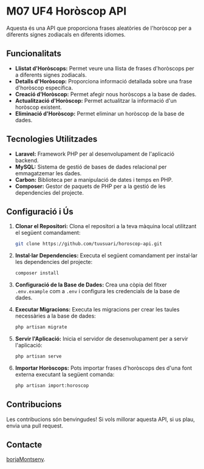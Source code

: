 # M07 UF4 Horòscop API

Aquesta és una API que proporciona frases aleatòries de l'horòscop per a diferents signes zodiacals en diferents idiomes.

## Funcionalitats

-   **Llistat d'Horòscops:** Permet veure una llista de frases d'horòscops per a diferents signes zodiacals.
-   **Detalls d'Horòscop:** Proporciona informació detallada sobre una frase d'horòscop específica.
-   **Creació d'Horòscop:** Permet afegir nous horòscops a la base de dades.
-   **Actualització d'Horòscop:** Permet actualitzar la informació d'un horòscop existent.
-   **Eliminació d'Horòscop:** Permet eliminar un horòscop de la base de dades.

## Tecnologies Utilitzades

-   **Laravel:** Framework PHP per al desenvolupament de l'aplicació backend.
-   **MySQL:** Sistema de gestió de bases de dades relacional per emmagatzemar les dades.
-   **Carbon:** Biblioteca per a manipulació de dates i temps en PHP.
-   **Composer:** Gestor de paquets de PHP per a la gestió de les dependencies del projecte.

## Configuració i Ús

1. **Clonar el Repositori:** Clona el repositori a la teva màquina local utilitzant el següent comandament:

    ```bash
    git clone https://github.com/tuusuari/horoscop-api.git
    ```

2. **Instal·lar Dependencies:** Executa el següent comandament per instal·lar les dependencies del projecte:

    ```bash
    composer install
    ```

3. **Configuració de la Base de Dades:** Crea una còpia del fitxer `.env.example` com a `.env` i configura les credencials de la base de dades.

4. **Executar Migracions:** Executa les migracions per crear les taules necessàries a la base de dades:

    ```bash
    php artisan migrate
    ```

5. **Servir l'Aplicació:** Inicia el servidor de desenvolupament per a servir l'aplicació:

    ```bash
    php artisan serve
    ```

6. **Importar Horòscops:** Pots importar frases d'horòscops des d'una font externa executant la següent comanda:
    ```bash
    php artisan import:horoscop
    ```

## Contribucions

Les contribucions són benvingudes! Si vols millorar aquesta API, si us plau, envia una pull request.

## Contacte

[borjaMontseny](mailto:borja.montseny1@insbaixcamp.cat).
